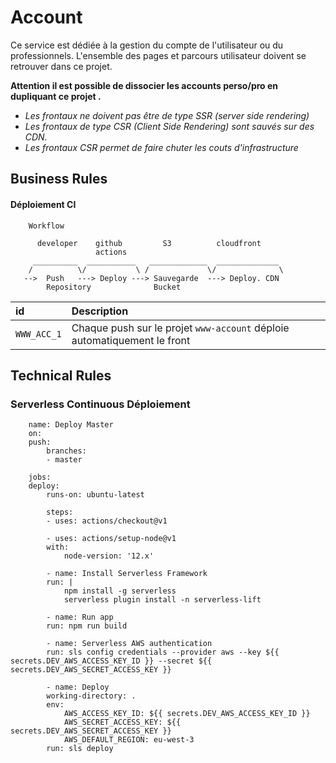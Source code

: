 # Account

Ce service est dédiée à la gestion du compte de l'utilisateur ou du professionnels.
L'ensemble des pages et parcours utilisateur doivent se retrouver dans ce projet.

**Attention il est possible de dissocier les accounts perso/pro en dupliquant ce projet .**

* *Les frontaux ne doivent pas être de type SSR (server side rendering)*
* *Les frontaux de type CSR (Client Side Rendering) sont sauvés sur des CDN.* 
* *Les frontaux CSR permet de faire chuter les couts d'infrastructure*


## Business Rules

#### Déploiement CI

        Workflow
                
          developer    github         S3          cloudfront
                       actions
         __________  ___________   _____________  ______________
        /          \/           \ /             \/              \
       -->  Push   ---> Deploy ---> Sauvegarde  ---> Deploy. CDN
            Repository              Bucket


| id                | Description                                                                |
|:------------------|:---------------------------------------------------------------------------|
|`WWW_ACC_1`        | Chaque push sur le projet `www-account` déploie automatiquement le front   |


## Technical Rules

### Serverless Continuous Déploiement

        name: Deploy Master
        on:
        push:
            branches:
            - master
            
        jobs:
        deploy:
            runs-on: ubuntu-latest

            steps:
            - uses: actions/checkout@v1
            
            - uses: actions/setup-node@v1
            with:
                node-version: '12.x'

            - name: Install Serverless Framework
            run: |
                npm install -g serverless
                serverless plugin install -n serverless-lift
            
            - name: Run app
            run: npm run build

            - name: Serverless AWS authentication
            run: sls config credentials --provider aws --key ${{ secrets.DEV_AWS_ACCESS_KEY_ID }} --secret ${{ secrets.DEV_AWS_SECRET_ACCESS_KEY }}
            
            - name: Deploy 
            working-directory: .
            env:
                AWS_ACCESS_KEY_ID: ${{ secrets.DEV_AWS_ACCESS_KEY_ID }}
                AWS_SECRET_ACCESS_KEY: ${{ secrets.DEV_AWS_SECRET_ACCESS_KEY }}
                AWS_DEFAULT_REGION: eu-west-3
            run: sls deploy